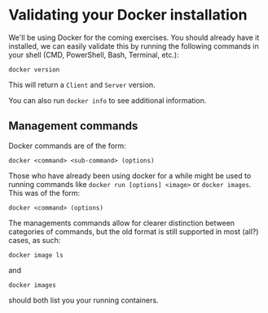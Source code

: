 # Validating your Docker installation
We'll be using Docker for the coming exercises. You should already have it installed, we can easily validate this by running the following commands in your shell (CMD, PowerShell, Bash, Terminal, etc.):

```shell
docker version
```

This will return a `Client` and `Server` version.

You can also run `docker info` to see additional information.

## Management commands
Docker commands are of the form:
```shell
docker <command> <sub-command> (options)
```

Those who have already been using docker for a while might be used to running commands like `docker run [options] <image>` or `docker images`. This was of the form:

```shell
docker <command> (options)
```

The managements commands allow for clearer distinction between categories of commands, but the old format is still supported in most (all?) cases, as such:
```shell
docker image ls
```
and
```shell
docker images 
```
should both list you your running containers.
